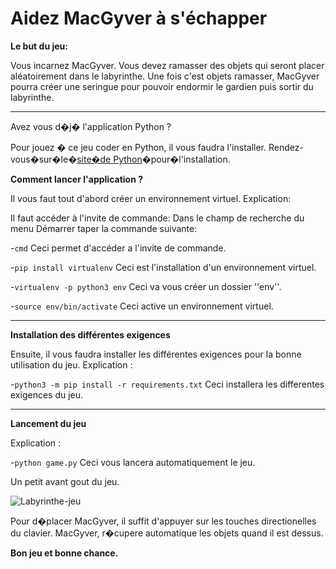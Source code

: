 # Aidez MacGyver à s'échapper

**Le but du jeu:**
 
Vous incarnez MacGyver. Vous devez ramasser des objets qui seront placer aléatoirement dans le labyrinthe. 
Une fois c'est objets ramasser, MacGyver pourra créer une seringue pour pouvoir endormir le gardien puis sortir 
du labyrinthe.

-----------------

Avez vous d�j� l'application Python ?

Pour jouez � ce jeu coder en Python, il vous faudra l'installer.
Rendez-vous�sur�le�[site�de Python](https://www.python.org/)�pour�l'installation.

**Comment lancer l'application ?**

Il vous faut tout d'abord créer un environnement virtuel.
Explication:

Il faut accéder à l'invite de commande:
Dans le champ de recherche du menu Démarrer taper la commande suivante:

-`cmd`
Ceci permet d'accéder a l'invite de commande.

-`pip install virtualenv`
Ceci est l'installation d'un environnement virtuel.

-`virtualenv -p python3 env`
Ceci va vous créer un dossier ''env''.

-`source env/bin/activate`
Ceci active un environnement virtuel.

-----------------

**Installation des différentes exigences**


Ensuite, il vous faudra installer les différentes exigences pour la bonne utilisation du jeu.
Explication :

-`python3 -m pip install -r requirements.txt`
Ceci installera les differentes exigences du jeu.

-----------------

**Lancement du jeu**


Explication :

-`python game.py`
Ceci vous lancera automatiquement le jeu.

Un petit avant gout du jeu.

![Labyrinthe-jeu](https://user-images.githubusercontent.com/68595779/95330949-9196b380-08a9-11eb-924c-3754e6a555ea.png)

Pour d�placer MacGyver, il suffit d'appuyer sur les touches directionelles du clavier.
MacGyver, r�cupere automatique les objets quand il est dessus.

**Bon jeu et bonne chance.**

